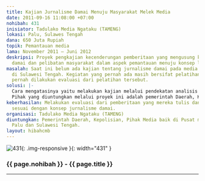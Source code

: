 ```yaml
---
title: Kajian Jurnalisme Damai Menuju Masyarakat Melek Media
date: 2011-09-16 11:08:00 +07:00
nohibah: 431
inisiator: Tadulako Media Ngataku (TAMENG)
lokasi: Palu, Sulawes Tengah
dana: 650 Juta Rupiah
topik: Pemantauan media
lama: November 2011 – Juni 2012
deskripsi: Proyek pengkajian kecenderungan pemberitaan yang mengusung konsep jurnalisme
  damai dan pelibatan masyarakat dalam aspek pemantauan menuju konsep literasi media.
masalah: Saat ini belum ada kajian tentang jurnalisme damai pada media yang terdapat
  di Sulawesi Tengah. Kegiatan yang pernah ada masih bersifat pelatihan dan belum
  pernah dilakukan evaluasi dari pelatihan tersebut.
solusi: |-
  Cara mengatasinya yaitu melakukan kajian melalui pendekatan analisis isi, wacana, dan framing. Kemudian, melakukan wawancara kepada narasumber yang berkompeten di bidangnya. Hasilnya akan dipublikasikan.
  Pihak yang diuntungkan melalui proyek ini adalah pemerintah Daerah, Kepolisian, Pihak Media baik di Pusat maupun di Kota Palu dan Sulawesi Tengah.
keberhasilan: Melakukan evaluasi dari pemberitaan yang mereka tulis dan kemudian mengarahkan
  sesuai dengan konsep jurnalisme damai.
organisasi: Tadulako Media Ngataku (TAMENG)
diuntungkan: Pemerintah Daerah, Kepolisian, Pihak Media baik di Pusat maupun di Kota
  Palu dan Sulawesi Tengah.
layout: hibahcmb
---
```


![431](/static/img/hibahcmb/431.png){: .img-responsive }{: width="431" }

### {{ page.nohibah }} - {{ page.title }}

---
